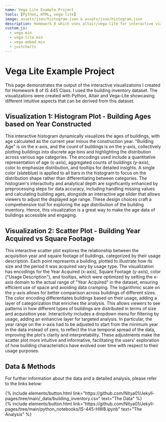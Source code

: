 ```yaml
---
name: Vega Lite Example Project
tools: [Python, HTML, vega-lite]
image: assets/json/histogram.json & assets/json/histogram.json
description: Homework 8 which uses altair/vega-lite for interactive viz!
custom_js:
  - vega.min
  - vega-lite.min
  - vega-embed.min
  - justcharts
---
```


# Vega Lite Example Project

This page demonstrates the output of the interactive visualizations I created for Homework 8 of IS 445 Class. I used the building inventory dataset. The visualizations were created with Python, Altair and Vega-Lite showcasing different intuitive aspects that can be derived from this dataset.

## Visualization 1: Histogram Plot - Building Ages based on Year Constructed 

<vegachart schema-url="{{ site.baseurl }}/assets/json/histogram.json" style="width: 100%"></vegachart>

This interactive histogram dynamically visualizes the ages of buildings, with age calculated as the current year minus the construction year. "Building Age" is on the x-axis, and the count of buildings is on the y-axis, collectively plotting buildings into discrete age bins and highlighting the distribution across various age categories. The encodings used include a quantitative representation of age (x-axis), aggregated counts of buildings (y-axis), color to emphasize distribution, and tooltips for detailed insights. A single color (slateblue) is applied to all bars in the histogram to focus on the distribution shape rather than differentiating between categories. The histogram's interactivity and analytical depth are significantly enhanced by preprocessing steps for data accuracy, including handling missing values and calculating building ages, alongside an interactive age slider that allows viewers to adjust the displayed age range. These design choices craft a comprehensive tool for exploring the age distribution of the building inventory. Hence, this visualization is a great way to make the age data of buildings accessible and engaging.


## Visualization 2: Scatter Plot - Building Year Acquired vs Square Footage

<vegachart schema-url="{{ site.baseurl }}/assets/json/scatterplot.json" style="width: 100%"></vegachart>

This interactive scatter plot explores the relationship between the acquisition year and square footage of buildings, categorized by their usage description. Each point represents a building, plotted to illustrate how its size and the period it was acquired vary by usage type. The visualization has encodings for the  Year Acquired (x-axis), Square Footage (y-axis), color ("Usage Description"), and tooltips, which were optimized by setting the x-axis domain to the actual range of "Year Acquired" in the dataset, ensuring efficient use of space and avoiding data cramping. The logarithmic scale on the y-axis allows for better comparison across buildings of different sizes. The color encoding differentiates buildings based on their usage, adding a layer of categorization that enriches the analysis. This allows viewers to see patterns in how different types of buildings are distributed in terms of size and acquisition year. Interactivity includes a dropdown menu for filtering by usage, adding an enhancive layer for targeted analysis. In particular, the year range on the x-axis had to be adjusted to start from the minimum year in the data instead of zero, to reflect the true temporal spread of the data, improving the plot's clarity and interpretability. These adjustments make the scatter plot more intuitive and informative, facilitating the users' exploration of how building characteristics have evolved over time with respect to their usage purposes.


## Data & Methods

For further information about the data and a detailed analysis, please refer to the links below:

<div class="left">
{% include elements/button.html link="https://github.com/Nitya01/Jekyll-pages/tree/main/_data/building_inventory.csv" text="The Data" %}
</div>

<div class="right">
{% include elements/button.html link="https://github.com/Nitya01/Jekyll-pages/tree/main/python_notebooks/IS-445-HW8.ipynb" text="The Analysis" %}
</div>
